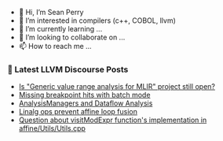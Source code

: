 - 👋 Hi, I’m Sean Perry
- 👀 I’m interested in compilers (c++, COBOL, llvm)
- 🌱 I’m currently learning ...
- 💞️ I’m looking to collaborate on ...
- 📫 How to reach me ...

<!---
s66perry/s66perry is a ✨ special ✨ repository because its `README.md` (this file) appears on your GitHub profile.
You can click the Preview link to take a look at your changes.
--->
### 📕 Latest LLVM Discourse Posts

<!-- DISCOURSE-LLVM:START -->
- [Is &quot;Generic value range analysis for MLIR&quot; project still open?](https://discourse.llvm.org/t/is-generic-value-range-analysis-for-mlir-project-still-open/84795#post_4)
- [Missing breakpoint hits with batch mode](https://discourse.llvm.org/t/missing-breakpoint-hits-with-batch-mode/84832#post_2)
- [AnalysisManagers and Dataflow Analysis](https://discourse.llvm.org/t/analysismanagers-and-dataflow-analysis/84705#post_3)
- [Linalg ops prevent affine loop fusion](https://discourse.llvm.org/t/linalg-ops-prevent-affine-loop-fusion/84767#post_5)
- [Question about visitModExpr function&#39;s implementation in affine/Utils/Utils.cpp](https://discourse.llvm.org/t/question-about-visitmodexpr-functions-implementation-in-affine-utils-utils-cpp/84826#post_4)
<!-- DISCOURSE-LLVM:END -->
